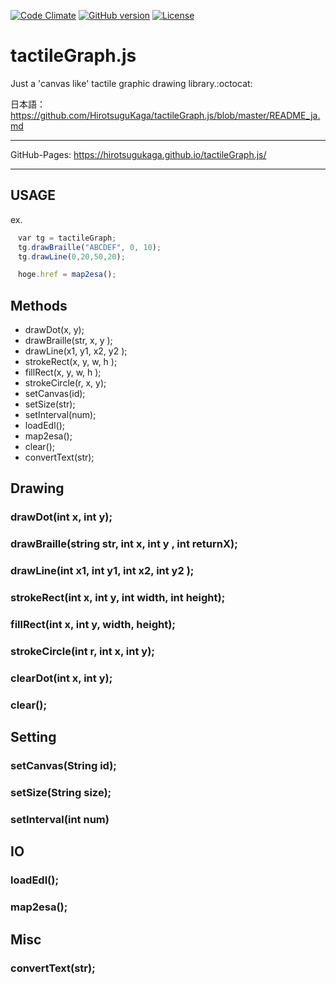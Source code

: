[![Code Climate](https://codeclimate.com/github/HirotsuguKaga/Braille.js/badges/gpa.svg)](https://codeclimate.com/github/HirotsuguKaga/Braille.js)
[![GitHub version](https://badge.fury.io/gh/HirotsuguKaga%2FtactileGraph.js.svg)](https://badge.fury.io/gh/HirotsuguKaga%2FtactileGraph.js)
[![License](https://img.shields.io/cocoapods/l/SAHistoryNavigationViewController.svg?style=flat)](http://cocoapods.org/pods/SAHistoryNavigationViewController)

# tactileGraph.js
Just a 'canvas like' tactile graphic drawing library.:octocat:
  
  日本語：https://github.com/HirotsuguKaga/tactileGraph.js/blob/master/README_ja.md
***
GitHub-Pages: https://hirotsugukaga.github.io/tactileGraph.js/
***

## USAGE
ex.
```javascript
　var tg = tactileGraph;
　tg.drawBraille("ABCDEF", 0, 10);
　tg.drawLine(0,20,50,20);

　hoge.href = map2esa();
```

   
## Methods
* drawDot(x, y);
* drawBraille(str, x, y );
* drawLine(x1, y1, x2, y2 );
* strokeRect(x, y, w, h );
* fillRect(x, y, w, h );
* strokeCircle(r, x, y);
* setCanvas(id);
* setSize(str);
* setInterval(num);
* loadEdl();
* map2esa();
* clear();
* convertText(str);
  
  

## Drawing
### drawDot(int x, int y);
  
### drawBraille(string str, int x, int y , int returnX);
  
### drawLine(int x1, int y1, int x2, int y2 );
  
### strokeRect(int x, int y, int width, int height);
  
### fillRect(int x, int y, width, height);
  
### strokeCircle(int r, int x, int y);

### clearDot(int x, int y);

### clear();
 

## Setting
### setCanvas(String id);
  
### setSize(String size);
  
### setInterval(int num)
  
## IO
### loadEdl();
  
### map2esa();
  
## Misc
### convertText(str);
